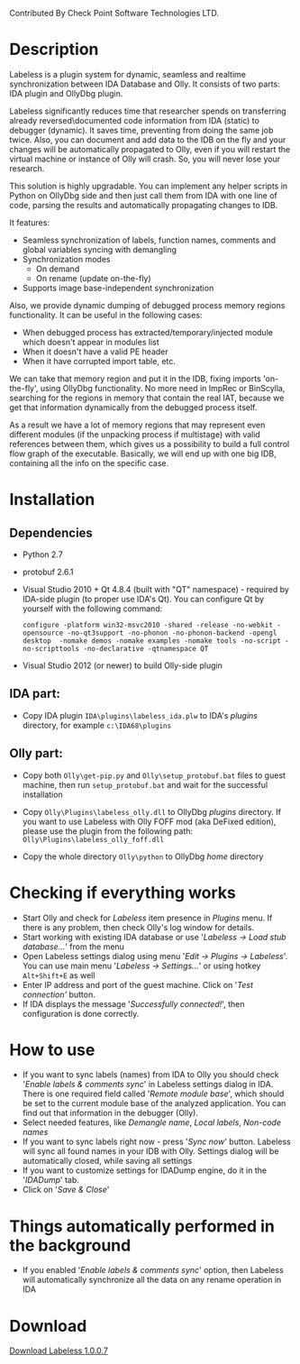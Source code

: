 Contributed By Check Point Software Technologies LTD.

Description
===========
Labeless is a plugin system for dynamic, seamless and realtime synchronization between IDA Database and Olly. It consists of two parts: IDA plugin and OllyDbg plugin.

Labeless significantly reduces time that researcher spends on transferring already reversed\documented code information from IDA (static) to debugger (dynamic). It saves time, preventing from doing the same job twice. Also, you can document and add data to the IDB on the fly and your changes will be automatically propagated to Olly, even if you will restart the virtual machine or instance of Olly will crash. So, you will never lose your research.

This solution is highly upgradable. You can implement any helper scripts in Python on OllyDbg side and then just call them from IDA with one line of code, parsing the results and automatically propagating changes to IDB.

It features:
* Seamless synchronization of labels, function names, comments and global variables syncing with demangling
* Synchronization modes
    * On demand
    * On rename (update on-the-fly)
* Supports image base-independent synchronization

Also, we provide dynamic dumping of debugged process memory regions functionality. It can be useful in the following cases:

-	When debugged process has extracted/temporary/injected module which doesn't appear in modules list
-	When it doesn't have a valid PE header
-	When it have corrupted import table, etc.

We can take that memory region and put it in the IDB, fixing imports 'on-the-fly', using OllyDbg functionality. No more need in ImpRec or BinScylla, searching for the regions in memory that contain the real IAT, because we get that information dynamically from the debugged process itself.

As a result we have a lot of memory regions that may represent even different modules (if the unpacking process if multistage) with valid references between them, which gives us a possibility to build a full control flow graph of the executable. Basically, we will end up with one big IDB, containing all the info on the specific case.


Installation
===========
## Dependencies

* Python 2.7
* protobuf 2.6.1
* Visual Studio 2010 + Qt 4.8.4 (built with "QT" namespace) - required by IDA-side plugin (to proper use IDA's Qt). You can configure Qt by yourself with the following command:

  ```configure -platform win32-msvc2010 -shared -release -no-webkit -opensource -no-qt3support -no-phonon -no-phonon-backend -opengl desktop  -nomake demos -nomake examples -nomake tools -no-script -no-scripttools -no-declarative -qtnamespace QT```

* Visual Studio 2012 (or newer) to build Olly-side plugin

## IDA part:
 * Copy IDA plugin ```IDA\plugins\labeless_ida.plw``` to IDA's _plugins_ directory, for example ```c:\IDA68\plugins```

## Olly part:
 * Copy both ```Olly\get-pip.py``` and ```Olly\setup_protobuf.bat``` files to guest machine, then run ```setup_protobuf.bat``` and wait for the successful installation
 * Copy ```Olly\Plugins\labeless_olly.dll``` to OllyDbg _plugins_ directory. If you want to use Labeless with Olly FOFF mod (aka DeFixed edition), please use the plugin from the following path: ```Olly\Plugins\labeless_olly_foff.dll```

 * Copy the whole directory ```Olly\python``` to OllyDbg _home_ directory

# Checking if everything works
 * Start Olly and check for _Labeless_ item presence in _Plugins_ menu. If there is any problem, then check Olly's log window for details.
 * Start working with existing IDA database or use '_Labeless -> Load stub database..._' from the menu
 * Open Labeless settings dialog using menu '_Edit -> Plugins -> Labeless_'. You can use main menu '_Labeless -> Settings..._' or using hotkey ```Alt+Shift+E``` as well
 * Enter IP address and port of the guest machine. Click on '_Test connection'_ button.
 * If IDA displays the message '_Successfully connected!_', then configuration is done correctly.

# How to use
 * If you want to sync labels (names) from IDA to Olly you should check '_Enable labels & comments sync_' in Labeless settings dialog in IDA. There is one required field called '_Remote module base_', which should be set to the current module base of the analyzed application. You can find out that information in the debugger (Olly).
 * Select needed features, like _Demangle name_, _Local labels_, _Non-code names_
 * If you want to sync labels right now - press '_Sync now_' button. Labeless will sync all found names in your IDB with Olly. Settings dialog will be automatically closed, while saving all settings
 * If you want to customize settings for IDADump engine, do it in the '_IDADump_' tab.
 * Click on '_Save & Close_'

# Things automatically performed in the background
 * If you enabled '_Enable labels & comments sync_' option, then Labeless will automatically synchronize all the data on any rename operation in IDA

# Download
[Download Labeless 1.0.0.7](https://github.com/a1ext/labeless/releases/download/v_1_0_0_7/Labeless.v.1.0.0.7.zip)
